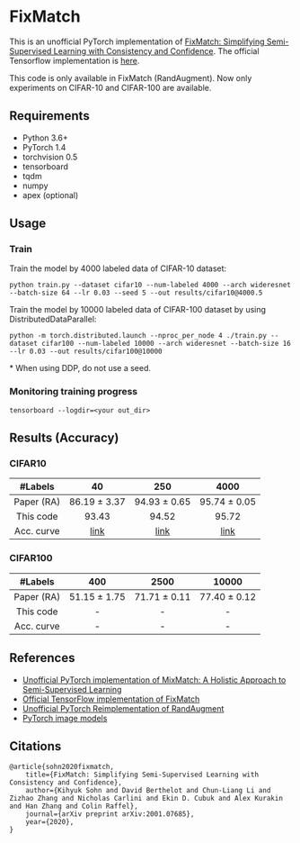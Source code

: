 # FixMatch
This is an unofficial PyTorch implementation of [FixMatch: Simplifying Semi-Supervised Learning with Consistency and Confidence](https://arxiv.org/abs/2001.07685).
The official Tensorflow implementation is [here](https://github.com/google-research/fixmatch).

This code is only available in FixMatch (RandAugment).
Now only experiments on CIFAR-10 and CIFAR-100 are available.

## Requirements
- Python 3.6+
- PyTorch 1.4
- torchvision 0.5
- tensorboard
- tqdm
- numpy
- apex (optional)

## Usage

### Train
Train the model by 4000 labeled data of CIFAR-10 dataset:

```
python train.py --dataset cifar10 --num-labeled 4000 --arch wideresnet --batch-size 64 --lr 0.03 --seed 5 --out results/cifar10@4000.5
```

Train the model by 10000 labeled data of CIFAR-100 dataset by using DistributedDataParallel:
```
python -m torch.distributed.launch --nproc_per_node 4 ./train.py --dataset cifar100 --num-labeled 10000 --arch wideresnet --batch-size 16 --lr 0.03 --out results/cifar100@10000
```
\* When using DDP, do not use a seed.

### Monitoring training progress
```
tensorboard --logdir=<your out_dir>
```

## Results (Accuracy)

### CIFAR10
| #Labels | 40 | 250 | 4000 |
|:---:|:---:|:---:|:---:|
| Paper (RA) | 86.19 ± 3.37 | 94.93 ± 0.65 | 95.74 ± 0.05 |
| This code | 93.43 | 94.52 | 95.72 |
| Acc. curve | [link](https://tensorboard.dev/experiment/YcLQA52kQ1KZIgND8bGijw/) | [link](https://tensorboard.dev/experiment/n3Wd14QRTZWEKXlmbQxfvw/) | [link](https://tensorboard.dev/experiment/MX4pVoLmRMuq7VTQV9M8ww/) |

### CIFAR100
| #Labels | 400 | 2500 | 10000 |
|:---:|:---:|:---:|:---:|
| Paper (RA) | 51.15 ± 1.75 | 71.71 ± 0.11 | 77.40 ± 0.12 |
| This code | - | - | - |
| Acc. curve | - | - | - |

## References
- [Unofficial PyTorch implementation of MixMatch: A Holistic Approach to Semi-Supervised Learning](https://github.com/YU1ut/MixMatch-pytorch)
- [Official TensorFlow implementation of FixMatch](https://github.com/google-research/fixmatch)
- [Unofficial PyTorch Reimplementation of RandAugment](https://github.com/ildoonet/pytorch-randaugment)
- [PyTorch image models](https://github.com/rwightman/pytorch-image-models)

## Citations
```
@article{sohn2020fixmatch,
    title={FixMatch: Simplifying Semi-Supervised Learning with Consistency and Confidence},
    author={Kihyuk Sohn and David Berthelot and Chun-Liang Li and Zizhao Zhang and Nicholas Carlini and Ekin D. Cubuk and Alex Kurakin and Han Zhang and Colin Raffel},
    journal={arXiv preprint arXiv:2001.07685},
    year={2020},
}
```
